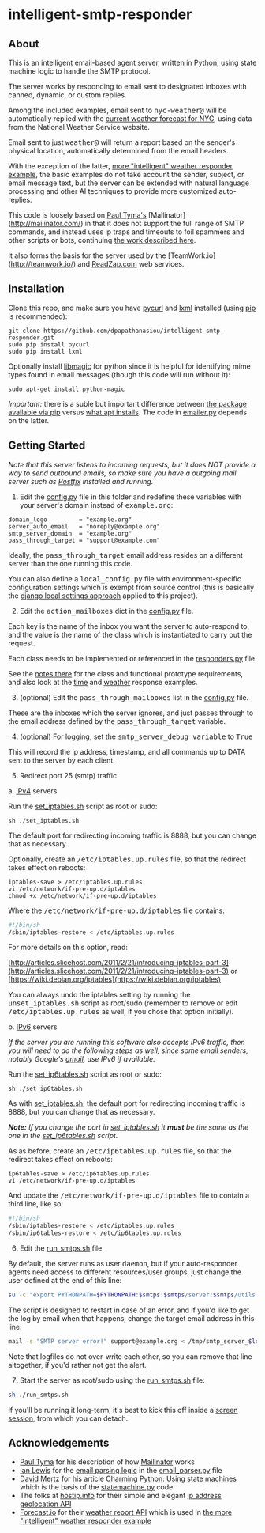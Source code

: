 intelligent-smtp-responder
==========================

About
-----

This is an intelligent email-based agent server, written in Python,
using state machine logic to handle the SMTP protocol.

The server works by responding to email sent to designated inboxes with
canned, dynamic, or custom replies.

Among the included examples, email sent to <tt>nyc-weather@</tt> will be
automatically replied with the [current weather forecast for NYC](agents/weather_response_example.py), using data from
the National Weather Service website.

Email sent to just <tt>weather@</tt> will return a report based on the sender's physical location, automatically determined from the email headers.

With the exception of the latter, [more "intelligent" weather responder example](agents/weather_response_example.py#L79), the basic examples do not take account the sender, subject, or email message text, but the server can be extended with natural language processing and other AI techniques to provide more customized auto-replies.

This code is loosely based on [Paul Tyma's](http://paultyma.blogspot.com/) [Mailinator]
(http://mailinator.com/) in that it does not support the full range
of SMTP commands, and instead uses ip traps and timeouts to foil
spammers and other scripts or bots, continuing [the work described here]( http://denis.papathanasiou.org/2011/11/11/re-creating-mailinator-in-python/).

It also forms the basis for the server used by the [TeamWork.io]
(http://teamwork.io/) and [ReadZap.com](http://readzap.com/) web services.

Installation
------------

Clone this repo, and make sure you have [pycurl](http://pycurl.sourceforge.net/) and [lxml](http://lxml.de/) installed (using [pip](http://www.pip-installer.org/en/latest/) is recommended):

```
git clone https://github.com/dpapathanasiou/intelligent-smtp-responder.git
sudo pip install pycurl
sudo pip install lxml
```

Optionally install [libmagic](http://sourceforge.net/projects/libmagic/) for python since it is helpful for identifying mime types found in email messages (though this code will run without it):

```
sudo apt-get install python-magic
```

<i>Important:</i> there is a suble but important difference between [the package available via pip](http://pypi.python.org/pypi/python-magic/) versus [what apt installs](http://packages.ubuntu.com/search?keywords=python-magic). The code in [emailer.py](utils/emailer.py) depends on the latter.

Getting Started
---------------

 <i>Note that this server listens to incoming requests, but it does NOT
 provide a way to send outbound emails, so make sure you have a outgoing
 mail server such as [Postfix](http://www.postfix.org/) installed and running.</i>

 1. Edit the [config.py](config.py) file in this folder and redefine these variables with your server's domain instead of <tt>example.org</tt>:
```
domain_logo         = "example.org"
server_auto_email   = "noreply@example.org"
smtp_server_domain  = "example.org"
pass_through_target = "support@example.com"
```
 Ideally, the <tt>pass_through_target</tt> email address resides on a different server than the one running this code.

 You can also define a <tt>local_config.py</tt> file with environment-specific configuration settings which is exempt from source control (this is basically the [django local settings approach](http://www.sparklewise.com/django-settings-for-production-and-development-best-practices/) applied to this project).

 2. Edit the <tt>action_mailboxes</tt> dict in the [config.py](config.py) file.

 Each key is the name of the inbox you want the server to auto-respond to, and the
 value is the name of the class which is instantiated to carry out the request. 

 Each class needs to be implemented or referenced in the [responders.py](agents/responders.py) file. 

 See the [notes there](agents/responders.py#L74) for the class and functional prototype requirements, and also look at the [time](agents/time_response_example.py) and [weather](agents/weather_response_example.py) response examples.

 3. (optional) Edit the <tt>pass_through_mailboxes</tt> list in the [config.py](config.py) file. 

 These are the inboxes which the server ignores, and just passes through to the email address defined by the <tt>pass_through_target</tt> variable.

 4. (optional) For logging, set the <tt>smtp_server_debug variable</tt> to <tt>True</tt>

 This will record the ip address, timestamp, and all commands up to
 DATA sent to the server by each client.

 5. Redirect port 25 (smtp) traffic 

  a. <a href="https://en.wikipedia.org/wiki/IPv4" target="_blank">IPv4</a> servers 

  Run the [set_iptables.sh](set_iptables.sh) script as root or sudo: 

 ```
sh ./set_iptables.sh
```

 The default port for redirecting incoming traffic is 8888, but you can change that as necessary.
 
 Optionally, create an <tt>/etc/iptables.up.rules</tt> file, so that the redirect takes effect on reboots:

  ```
iptables-save > /etc/iptables.up.rules
vi /etc/network/if-pre-up.d/iptables
chmod +x /etc/network/if-pre-up.d/iptables
```
  Where the <tt>/etc/network/if-pre-up.d/iptables</tt> file contains:

  ```sh
#!/bin/sh
/sbin/iptables-restore < /etc/iptables.up.rules
```

 For more details on this option, read:
 
 [http://articles.slicehost.com/2011/2/21/introducing-iptables-part-3](http://articles.slicehost.com/2011/2/21/introducing-iptables-part-3) or
 [https://wiki.debian.org/iptables](https://wiki.debian.org/iptables)

 You can always undo the iptables setting by running the <tt>unset_iptables.sh</tt> script as root/sudo (remember to remove or edit <tt>/etc/iptables.up.rules</tt> as well, if you chose that option initially).

  b. <a href="https://en.wikipedia.org/wiki/IPv6" target="_blank">IPv6</a> servers

  *If the server you are running this software also accepts IPv6 traffic, then you will need to do the following steps as well, since some email senders, notably Google's [gmail](http://gmail.com), use IPv6 if available.*

 Run the [set_ip6tables.sh](set_ip6tables.sh) script as root or sudo: 

 ```
sh ./set_ip6tables.sh
```

 As with [set_iptables.sh](set_iptables.sh), the default port for redirecting incoming traffic is 8888, but you can change that as necessary.

  *__Note:__ If you change the port in [set_iptables.sh](set_iptables.sh) it __must__ be the same as the one in the [set_ip6tables.sh](set_ip6tables.sh) script.*
 
 As as before, create an <tt>/etc/ip6tables.up.rules</tt> file, so that the redirect takes effect on reboots:

  ```
ip6tables-save > /etc/ip6tables.up.rules
vi /etc/network/if-pre-up.d/iptables
```
  And update the <tt>/etc/network/if-pre-up.d/iptables</tt> file to contain a third line, like so:

  ```sh
#!/bin/sh
/sbin/iptables-restore < /etc/iptables.up.rules
/sbin/ip6tables-restore < /etc/ip6tables.up.rules
```

 6. Edit the [run_smtps.sh](run_smtps.sh) file.

 By default, the server runs as user <tt>daemon</tt>, but if your auto-responder agents need access to different resources/user groups, just change the user defined at the end of this line:
 ```sh
su -c "export PYTHONPATH=$PYTHONPATH:$smtps:$smtps/server:$smtps/utils:$smtps/agents; python -c 'import smtp_server; smtp_server.start()' > /tmp/smtp_server_$logfile.log 2>&1" daemon
```

 The script is designed to restart in case of an error, and if you'd like to get the log by email when that happens, change the target email address in this line:
 ```sh
mail -s "SMTP server error!" support@example.org < /tmp/smtp_server_$logfile.log
```

 Note that logfiles do not over-write each other, so you can remove that line altogether, if you'd rather not get the alert.

 7. Start the server as root/sudo using the [run_smtps.sh](run_smtps.sh) file: 
 ```sh
sh ./run_smtps.sh
```

 If you'll be running it long-term, it's best to kick this off inside a [screen session](http://www.tldp.org/LDP/GNU-Linux-Tools-Summary/html/virtual-terminals.html), from which you can detach.

Acknowledgements
----------------

* [Paul Tyma](http://paultyma.blogspot.com/) for his description of how [Mailinator](http://mailinator.com/) works
* [Ian Lewis](https://github.com/IanLewis) for the [email parsing logic](http://www.ianlewis.org/en/parsing-email-attachments-python) in the [email_parser.py](server/email_parser.py) file
* [David Mertz](http://www.gnosis.cx/) for his article [Charming Python: Using state machines](http://www.ibm.com/developerworks/library/l-python-state/index.html) which is the basis of the [statemachine.py](server/statemachine.py) code
* The folks at [hostip.info](http://www.hostip.info/) for their simple and elegant [ip address geolocation API](http://www.hostip.info/use.html)
* [Forecast.io](http://forecast.io/) for their [weather report API](https://developer.forecast.io/) which is used in [the more "intelligent" weather responder example](agents/weather_response_example.py#L79)
